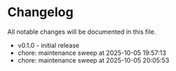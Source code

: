 ﻿# Changelog
All notable changes will be documented in this file.
- v0.1.0 - initial release
- chore: maintenance sweep at 2025-10-05 19:57:13
- chore: maintenance sweep at 2025-10-05 20:05:53
